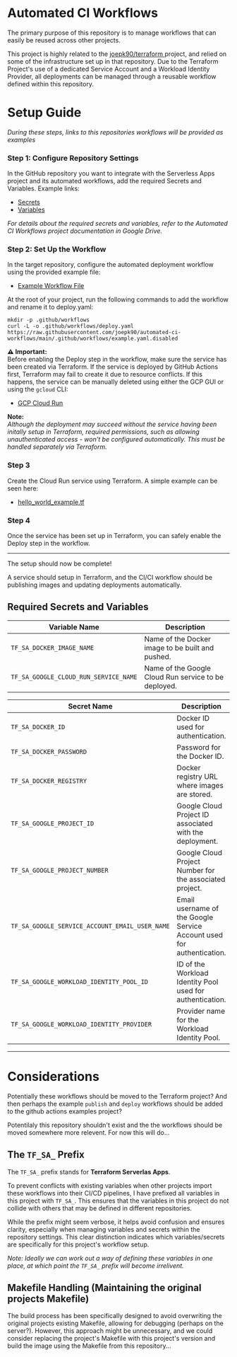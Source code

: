 # Automated CI Workflows

The primary purpose of this repository is to manage workflows that can easily be reused across other projects.

This project is highly related to the [joepk90/terraform ](https://github.com/joepk90/terraform)project, and relied on some of the infrastructure set up in that repository. Due to the Terraform Project's use of a dedicated Service Account and a Workload Identity Provider, all deployments can be managed through a reusable workflow defined within this repository.

# Setup Guide
*During these steps, links to this repositories workflows will be provided as examples*

### Step 1: Configure Repository Settings
In the GitHub repository you want to integrate with the Serverless Apps project and its automated workflows, add the required Secrets and Variables. Example links:
- [Secrets](https://github.com/joepk90/automated-ci-workflows/settings/secrets/actions)
- [Variables](https://github.com/joepk90/automated-ci-workflows/settings/variables/actions)

*For details about the required secrets and variables, refer to the Automated CI Workflows project documentation in Google Drive.*


### Step 2: Set Up the Workflow
In the target repository, configure the automated deployment workflow using the provided example file:
- [Example Workflow File](https://github.com/joepk90/automated-ci-workflows/blob/main/.github/workflows/example.yaml.disabled)


At the root of your project, run the following commands to add the workflow and rename it to deploy.yaml:
```
mkdir -p .github/workflows
curl -L -o .github/workflows/deploy.yaml https://raw.githubusercontent.com/joepk90/automated-ci-workflows/main/.github/workflows/example.yaml.disabled
```


**⚠️ Important:**  
Before enabling the Deploy step in the workflow, make sure the service has been created via Terraform. If the service is deployed by GitHub Actions first, Terraform may fail to create it due to resource conflicts. If this happens, the service can be manually deleted using either the GCP GUI or using the `gcloud` CLI:
- [GCP Cloud Run](https://console.cloud.google.com/run)


**Note:**  
*Although the deployment may succeed without the service having been initally setup in Terraform, required permissions, such as allowing unauthenticated access - won’t be configured automatically. This must be handled separately via Terraform.*


### Step 3
Create the Cloud Run service using Terraform. A simple example can be seen here:
- [hello_world_example.tf](https://github.com/joepk90/terraform/blob/main/src/projects/serverless-apps/hello_world_example.tf)



### Step 4
Once the service has been set up in Terraform, you can safely enable the Deploy step in the workflow.

---

The setup should now be complete!

A service should setup in Terraform, and the CI/CI workflow should be publishing images and updating deployments automatically.

## Required Secrets and Variables

| **Variable Name**                        | **Description**                                                                |
|------------------------------------------|--------------------------------------------------------------------------------|
| `TF_SA_DOCKER_IMAGE_NAME`                | Name of the Docker image to be built and pushed.                               |
| `TF_SA_GOOGLE_CLOUD_RUN_SERVICE_NAME`    | Name of the Google Cloud Run service to be deployed.                           |


| **Secret Name**                          | **Description**                                                                |
|------------------------------------------|--------------------------------------------------------------------------------|
| `TF_SA_DOCKER_ID`                        | Docker ID used for authentication.                                             |
| `TF_SA_DOCKER_PASSWORD`                  | Password for the Docker ID.                                                    |
| `TF_SA_DOCKER_REGISTRY`                  | Docker registry URL where images are stored.                                   |
| `TF_SA_GOOGLE_PROJECT_ID`                | Google Cloud Project ID associated with the deployment.                        |
| `TF_SA_GOOGLE_PROJECT_NUMBER`            | Google Cloud Project Number for the associated project.                        |
| `TF_SA_GOOGLE_SERVICE_ACCOUNT_EMAIL_USER_NAME` | Email username of the Google Service Account used for authentication.    |
| `TF_SA_GOOGLE_WORKLOAD_IDENTITY_POOL_ID` | ID of the Workload Identity Pool used for authentication.                      |
| `TF_SA_GOOGLE_WORKLOAD_IDENTITY_PROVIDER`| Provider name for the Workload Identity Pool.                                  |


---


# Considerations
Potentially these workflows should be moved to the Terraform project? And then perhaps the example `publish` and `deploy` workflows should be added to the github actions examples project?

Potentilaly this repository shouldn't exist and the the workflows should be moved somewhere more relevent. For now this will do...


## The `TF_SA_` Prefix
The `TF_SA_` prefix stands for **Terraform Serverlas Apps**.

To prevent conflicts with existing variables when other projects import these workflows into their CI/CD pipelines, I have prefixed all variables in this project with `TF_SA_`. This ensures that the variables in this project do not collide with others that may be defined in different repositories.

While the prefix might seem verbose, it helps avoid confusion and ensures clarity, especially when managing variables and secrets within the repository settings. This clear distinction indicates which variables/secrets are specifically for this project's workflow setup.

*Note: Ideally we can work out a way of defining these variables in one place, at which point the `TF_SA_` prefix will become irrelivent.*


## Makefile Handling (Maintaining the original projects Makefile)
The build process has been specifically designed to avoid overwriting the original projects existing Makefile, allowing for debugging (perhaps on the server?). However, this approach might be unnecessary, and we could consider replacing the project's Makefile with this project's version and build the image using the Makefile from this repository...